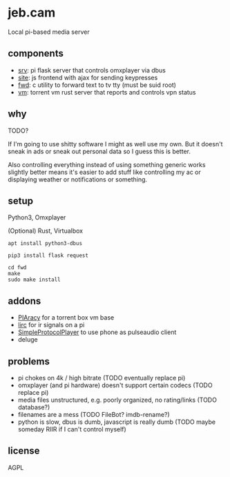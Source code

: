 # jeb.cam

Local pi-based media server


## components

* [srv](/srv): pi flask server that controls omxplayer via dbus
* [site](/site): js frontend with ajax for sending keypresses
* [fwd](/fwd): c utility to forward text to tv tty (must be suid root)
* [vm](/vm): torrent vm rust server that reports and controls vpn status


## why

TODO?

If I'm going to use shitty software I might as well use my own.
But it doesn't sneak in ads or sneak out personal data so I guess this is better.

Also controlling everything instead of using something generic works slightly better means it's easier to add stuff like controlling my ac or displaying weather or notifications or something.


## setup

Python3, Omxplayer

(Optional) Rust, Virtualbox

```
apt install python3-dbus
```
```
pip3 install flask request
```
```
cd fwd
make
sudo make install
```


## addons

* [PIAracy](https://github.com/stensonowen/PIAracy) for a torrent box vm base
* [lirc](http://www.lirc.org/) for ir signals on a pi
* [SimpleProtocolPlayer](https://github.com/kaytat/SimpleProtocolPlayer) to use phone as pulseaudio client
* deluge


## problems
* pi chokes on 4k / high bitrate (TODO eventually replace pi)
* omxplayer (and pi hardware) doesn't support certain codecs (TODO replace pi)
* media files unstructured, e.g. poorly organized, no rating/links (TODO database?)
* filenames are a mess (TODO FileBot? imdb-rename?)
* python is slow,  dbus is dumb, javascript is really dumb (TODO maybe someday RIIR if I can't control myself)


## license

AGPL

